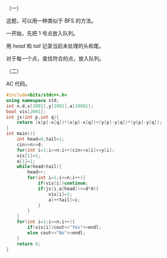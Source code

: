 （一）

这题，可以用一种类似于 BFS 的方法。

一开始，先把 $1$ 号点放入队列。

用 $head$ 和 $tail$ 记录当前未处理的头和尾。

对于每一个点，查找符合的点，放入队列。

（二）

AC 代码。

```cpp
#include<bits/stdc++.h>
using namespace std;
int n,d,x[2001],y[2001],a[20001];
bool vis[2001];
int js(int p,int q){
	return (x[p]-x[q])*(x[p]-x[q])+(y[p]-y[q])*(y[p]-y[q]);
}
int main(){
	int head=0,tail=1;
	cin>>n>>d;
	for(int i=1;i<=n;i++)cin>>x[i]>>y[i];
	vis[1]=1;
	a[1]=1;
	while(head<tail){
		head++;
		for(int i=1;i<=n;i++){
			if(vis[i])continue;
			if(js(i,a[head])<=d*d){
				vis[i]=1;
				a[++tail]=i;
			}
		}
	}
	for(int i=1;i<=n;i++){
		if(vis[i])cout<<"Yes"<<endl;
		else cout<<"No"<<endl;
	}
	return 0;
}
```
